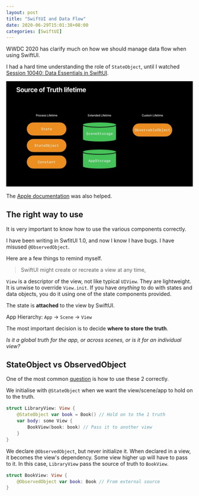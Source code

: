 ```yaml
---
layout: post
title: "SwiftUI and Data Flow"
date: 2020-06-29T15:01:38+08:00
categories: [SwiftUI]
---
```


WWDC 2020 has clarify much on how we should manage data flow when using SwiftUI.

I had a hard time understanding the role of `StateObject`, until I watched [Session 10040: Data Essentials in SwiftUI](https://developer.apple.com/videos/play/wwdc2020/10040).

[![](/images/source-of-truth-timeline.jpg)](https://developer.apple.com/videos/play/wwdc2020/10040)

The [Apple documentation](https://developer.apple.com/documentation/swiftui/managing-model-data-in-your-app) was also helped.

## The right way to use

It is very important to know how to use the various components correctly.

I have been writing in SwfitUI 1.0, and now I know I have bugs. I have misused `@ObservedObject`.

Here are a few things to remind myself.

> SwiftUI might create or recreate a view at any time,

`View` is a descriptor of the view, not like typical `UIView`. They are lightweight. It is unwise to override `View.init`. If you have _anything_ to do with states and data objects, you do it using one of the state components provided.

The state is **attached** to the view by SwiftUI.

App Hierarchy: `App` -> `Scene` -> `View`

The most important decision is to decide **where to store the truth**.

_Is it a global truth for the app, or across scenes, or is it for an individual view?_

## StateObject vs ObservedObject

One of the most common [question](https://stackoverflow.com/q/62544115/242682) is how to use these 2 correctly.

We initialise with `@StateObject` when we want the view/scene/app to hold on to the truth.

```swift
struct LibraryView: View {
    @StateObject var book = Book() // Hold on to the 1 truth
    var body: some View {
        BookView(book: book) // Pass it to another view
    }
}
```

We declare `@ObservedObject`, but never initialize it. When declared in a view, it becomes the view's dependency. Some view higher up will have to pass to it. In this case, `LibraryView` pass the source of truth to `BookView`.

```swift
struct BookView: View {
    @ObservedObject var book: Book // From external source
}
```
